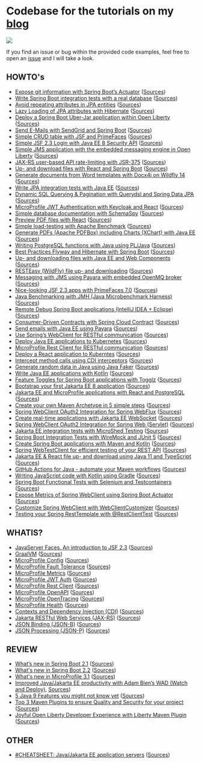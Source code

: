 # Codebase for the tutorials on my [blog](https://rieckpil.de/#/blog)

[![](https://github.com/rieckpil/blog-tutorials/workflows/Build%20Java/badge.svg)](https://github.com/rieckpil/blog-tutorials/actions)

If you find an issue or bug within the provided code examples, feel free to open an [issue](https://github.com/rieckpil/blog-tutorials/issues) and I will take a look.

## HOWTO's

* [Expose git information with Spring Boot’s Actuator](https://rieckpil.de/howto-expose-git-information-with-spring-boots-actuator/) ([Sources](https://github.com/rieckpil/blog-tutorials/tree/master/expose-git-information-actuator))
* [Write Spring Boot integration tests with a real database](https://rieckpil.de/howto-write-spring-boot-integration-tests-with-a-real-database/) ([Sources](https://github.com/rieckpil/blog-tutorials/tree/master/testcontainers))
* [Avoid repeating attributes in JPA entities](https://rieckpil.de/howto-avoid-repeating-attributes-in-jpa-entities/) ([Sources](https://github.com/rieckpil/blog-tutorials/tree/master/avoid-repeating-attributes-in-jpa-entities))
* [Lazy Loading of JPA attributes with Hibernate](https://rieckpil.de/how-to-lazy-loading-of-jpa-attributes-with-hibernate/) ([Sources](https://github.com/rieckpil/blog-tutorials/tree/master/lazy-loading-of-jpa-attributes-with-hibernate))
* [Deploy a Spring Boot Uber-Jar application within Open Liberty](https://rieckpil.de/howto-run-spring-boot-uber-jar-application-within-open-liberty/) ([Sources](https://github.com/rieckpil/blog-tutorials/tree/master/spring-boot-with-open-liberty/))
* [Send E-Mails with SendGrid and Spring Boot](https://rieckpil.de/howto-send-e-mails-with-sendgrid-and-spring-boot/) ([Sources](https://github.com/rieckpil/blog-tutorials/tree/master/send-emails-with-sendgrid-and-spring-boot))
* [Simple CRUD table with JSF and PrimeFaces](https://rieckpil.de/howto-simple-crud-table-with-jsf-2-3-and-primefaces/) ([Sources](https://github.com/rieckpil/blog-tutorials/tree/master/simple-crud-table-with-jsf-and-primefaces))
* [Simple JSF 2.3 Login with Java EE 8 Security API](https://rieckpil.de/howto-simple-form-based-authentication-for-jsf-2-3-with-java-ee-8-security-api/) ([Sources](https://github.com/rieckpil/blog-tutorials/tree/master/jsf-simple-login-with-java-ee-security-api))
* [Simple JMS application with the embedded messaging engine in Open Liberty](https://rieckpil.de/howto-simple-jms-application-with-the-embedded-messaging-engine-in-open-liberty/) ([Sources](https://github.com/rieckpil/blog-tutorials/tree/master/embedded-messaging-engine-open-liberty))
* [JAX-RS user-based API rate-limiting with JSR-375](https://rieckpil.de/howto-jax-rs-user-based-rate-limiting-with-jsr-375/) ([Sources](https://github.com/rieckpil/blog-tutorials/tree/master/jax-rs-api-rate-limiting-with-jsr-375))
* [Up- and download files with React and Spring Boot](https://rieckpil.de/howto-up-and-download-files-with-react-and-spring-boot/) ([Sources](https://github.com/rieckpil/blog-tutorials/tree/master/spring-boot-uploading-and-downloading-files-with-react))
* [Generate documents from Word templates with Docx4j on Wildfly 14](https://rieckpil.de/howto-generate-documents-from-word-templates-with-docx4j-on-wildfly-14/) ([Sources](https://github.com/rieckpil/blog-tutorials/tree/master/generate-documents-from-word-templates-with-docx4j-on-wildfly14))
* [Write JPA integration tests with Java EE](https://rieckpil.de/howto-jpa-integration-tests-with-java-ee/) ([Sources](https://github.com/rieckpil/blog-tutorials/tree/master/jpa-integration-tests-java-ee))
* [Dynamic SQL Querying & Pagination with Querydsl and Spring Data JPA](https://rieckpil.de/howto-dynamic-sql-querying-pagination-with-querydsl-and-spring-data-jpa) ([Sources](https://github.com/rieckpil/blog-tutorials/tree/master/dynamic-sql-querying-with-pagination))
* [MicroProfile JWT Authentication with Keycloak and React](https://rieckpil.de/howto-microprofile-jwt-authentication-with-keycloak-and-react/) ([Sources](https://github.com/rieckpil/blog-tutorials/tree/master/microprofile-jwt-keycloak-auth))
* [Simple database documentation with SchemaSpy](https://rieckpil.de/howto-simple-database-documentation-with-schemaspy/) ([Sources](https://github.com/rieckpil/blog-tutorials/tree/master/simple-database-documentation-with-schema-spy))
* [Preview PDF files with React](https://rieckpil.de/howto-pdf-preview-with-react/) ([Sources](https://github.com/rieckpil/blog-tutorials/tree/master/pdf-preview-react))
* [Simple load-testing with Apache Benchmark](https://rieckpil.de/howto-simple-load-testing-with-apache-benchmark/) ([Sources](https://github.com/rieckpil/blog-tutorials/tree/master/load-testing-your-application))
* [Generate PDFs (Apache PDFBox) including Charts (XChart) with Java EE](https://rieckpil.de/howto-generate-pdfs-apache-pdfbox-including-charts-xchart-with-java-ee/) ([Sources](https://github.com/rieckpil/blog-tutorials/tree/master/charts-in-pdf-java-ee))
* [Writing PostgreSQL functions with Java using PL/Java](https://rieckpil.de/howto-writing-postgresql-functions-with-java-using-pl-java/) ([Sources](https://github.com/rieckpil/blog-tutorials/tree/master/running-java-within-postgres))
* [Best Practices Flyway and Hibernate with Spring Boot](https://rieckpil.de/howto-best-practices-for-flyway-and-hibernate-with-spring-boot/) ([Sources](https://github.com/rieckpil/blog-tutorials/tree/master/spring-boot-hibernate-flyway-best-practices))
* [Up- and downloading files with Java EE and Web Components](https://rieckpil.de/howto-up-and-download-files-with-java-ee-and-web-components/) ([Sources](https://github.com/rieckpil/blog-tutorials/tree/master/java-ee-uploading-and-downloading-files-with-web-components))
* [RESTEasy (WildFly) file up- and downloading](https://rieckpil.de/howto-resteasy-wildfly-jax-rs-2-1-file-up-and-downloading/) ([Sources](https://github.com/rieckpil/blog-tutorials/tree/master/rest-easy-file-uploading-and-downloading))
* [Messaging with JMS using Payara with embedded OpenMQ broker](https://rieckpil.de/howto-messaging-with-jms-using-payara-with-embedded-openmq-broker/) ([Sources](https://github.com/rieckpil/blog-tutorials/tree/master/messaging-with-jms-using-payara))
* [Nice-looking JSF 2.3 apps with PrimeFaces 7.0](https://rieckpil.de/howto-create-nice-looking-jsf-2-3-applications-with-primefaces-7-0) ([Sources](https://github.com/rieckpil/blog-tutorials/tree/master/nice-looking-jsf-apps-with-prime-faces-7))
* [Java Benchmarking with JMH (Java Microbenchmark Harness)](https://rieckpil.de/howto-java-benchmarking-with-jmh-java-microbenchmark-harness/) ([Sources](https://github.com/rieckpil/blog-tutorials/tree/master/java-benchmarking-with-jmh))
* [Remote Debug Spring Boot applications (IntelliJ IDEA + Eclipse)](https://rieckpil.de/howto-remote-debug-spring-boot-applications-intellij-idea-eclipse/) ([Sources](https://github.com/rieckpil/blog-tutorials/tree/master/remote-debugging-spring-boot-application))
* [Consumer-Driven Contracts with Spring Cloud Contract](https://rieckpil.de/howto-consumer-driven-contracts-with-spring-cloud-contract/) ([Sources](https://github.com/rieckpil/blog-tutorials/tree/master/consumer-driven-contracts-with-spring-cloud-contract))
* [Send emails with Java EE using Payara](https://rieckpil.de/howto-send-emails-with-java-ee-using-payara) ([Sources](https://github.com/rieckpil/blog-tutorials/tree/master/java-ee-sending-mails))
* [Use Spring’s WebClient for RESTful communication](https://rieckpil.de/howto-use-springs-webclient-for-restful-communication/) ([Sources](https://github.com/rieckpil/blog-tutorials/tree/master/spring-web-client-demo))
* [Deploy Java EE applications to Kubernetes](https://rieckpil.de/howto-deploy-java-ee-applications-to-kubernetes) ([Sources](https://github.com/rieckpil/blog-tutorials/tree/master/java-ee-kubernetes-deployment))
* [MicroProfile Rest Client for RESTful communication](https://rieckpil.de/howto-microprofile-rest-client-for-restful-communication/) ([Sources](https://github.com/rieckpil/blog-tutorials/tree/master/microprofile-rest-client-for-restful-communication))
* [Deploy a React application to Kuberntes](https://dev.to/rieckpil/deploy-a-react-application-to-kubernetes-in-5-easy-steps-516j) ([Sources](https://github.com/rieckpil/blog-tutorials/tree/master/react-app-kubernetes))
* [Intercept method calls using CDI interceptors](https://rieckpil.de/howto-intercept-method-calls-using-cdi-interceptors/) ([Sources](https://github.com/rieckpil/blog-tutorials/tree/master/intercept-methods-with-cdi-interceptors))
* [Generate random data in Java using Java Faker](https://rieckpil.de/howto-generate-random-data-in-java-using-java-faker/) ([Sources](https://github.com/rieckpil/blog-tutorials/tree/master/random-data-in-java-using-java-faker))
* [Write Java EE applications with Kotlin](https://rieckpil.de/howto-write-java-ee-applications-with-kotlin/) ([Sources](https://github.com/rieckpil/blog-tutorials/tree/master/java-ee-with-kotlin))
* [Feature Toggles for Spring Boot applications with Togglz](https://rieckpil.de/howto-feature-toggles-for-spring-boot-applications-with-togglz/) ([Sources](https://github.com/rieckpil/blog-tutorials/tree/master/spring-boot-feature-toggles-with-togglz))
* [Bootstrap your first Jakarta EE 8 application](https://rieckpil.de/howto-bootstrap-your-first-jakarta-ee-8-application/) ([Sources](https://github.com/rieckpil/blog-tutorials/tree/master/bootstrap-jakarta-ee-8-application))
* [Jakarta EE and MicroProfile applications with React and PostgreSQL](https://rieckpil.de/jakarta-ee-and-microprofile-applications-with-react-and-postgresql) ([Sources](https://github.com/rieckpil/blog-tutorials/tree/master/guide-to-jakarta-ee-with-react-and-postgresql))
* [Create your own Maven Archetype in 5 simple steps](https://rieckpil.de/create-your-own-maven-archetype-in-5-simple-steps/) ([Sources](https://github.com/rieckpil/blog-tutorials/tree/master/custom-maven-archetype))
* [Spring WebClient OAuth2 Integration for Spring WebFlux](https://rieckpil.de/spring-webclient-oauth2-integration-using-github-as-an-example/) ([Sources](https://github.com/rieckpil/blog-tutorials/tree/master/spring-web-client-oauth2-reactive-stack))
* [Create real-time applications with Jakarta EE WebSocket](https://rieckpil.de/create-real-time-applications-with-jakarta-ee-websocket/) ([Sources](https://github.com/rieckpil/blog-tutorials/tree/master/websockets-with-jakarta-ee))
* [Spring WebClient OAuth2 Integration for Spring Web (Servlet)](https://rieckpil.de/spring-webclient-oauth2-integration-for-spring-web-servlet/) ([Sources](https://github.com/rieckpil/blog-tutorials/tree/master/spring-web-client-oauth2-servlet-stack))
* [Jakarta EE integration tests with MicroShed Testing](https://rieckpil.de/jakarta-ee-integration-tests-with-microshed-testing/) ([Sources](https://github.com/rieckpil/blog-tutorials/tree/master/review-microshed-testing))
* [Spring Boot Integration Tests with WireMock and JUnit 5](https://rieckpil.de/spring-boot-integration-tests-with-wiremock-and-junit-5/) ([Sources](https://github.com/rieckpil/blog-tutorials/tree/master/spring-boot-integration-tests-wiremock))
* [Create Spring Boot applications with Maven and Kotlin](https://rieckpil.de/create-spring-boot-applications-with-maven-and-kotlin/) ([Sources](https://github.com/rieckpil/blog-tutorials/tree/master/spring-boot-with-maven))
* [Spring WebTestClient for efficient testing of your REST API](https://rieckpil.de/spring-webtestclient-for-efficient-testing-of-your-rest-api/) ([Sources](https://github.com/rieckpil/blog-tutorials/tree/master/spring-web-test-client))
* [Jakarta EE & React file up- and download using Java 11 and TypeScript](https://rieckpil.de/jakarta-ee-react-file-up-and-download-using-java-11-and-typescript) ([Sources](https://github.com/rieckpil/blog-tutorials/tree/master/jakarta-ee-react-file-handling))
* [GitHub Actions for Java - automate your Maven workflows](https://rieckpil.de/github-actions-for-java-automate-your-maven-workflows/) ([Sources](https://github.com/rieckpil/blog-tutorials/tree/master/github-actions-java-maven))
* [Writing JavaScript code with Kotlin using Gradle](https://rieckpil.de/writing-javascript-code-with-kotlin-using-gradle/) ([Sources](https://github.com/rieckpil/blog-tutorials/tree/master/kotlin-javascript-transpiling-gradle))
* [Spring Boot Functional Tests with Selenium and Testcontainers](https://rieckpil.de/spring-boot-functional-tests-with-selenium-and-testcontainers/) ([Sources](https://github.com/rieckpil/blog-tutorials/tree/master/spring-boot-selenium-integration-tests))
* [Expose Metrics of Spring WebClient using Spring Boot Actuator](https://rieckpil.de/expose-metrics-of-spring-webclient-using-spring-boot-actuator) ([Sources](https://github.com/rieckpil/blog-tutorials/tree/master/spring-web-client-expose-metrics))
* [Customize Spring WebClient with WebClientCustomizer](https://rieckpil.de/customize-spring-webclient-with-webclientcustomizer/) ([Sources](https://github.com/rieckpil/blog-tutorials/tree/master/spring-web-client-customizing))
* [Testing your Spring RestTemplate with @RestClientTest](https://rieckpil.de/testing-your-spring-resttemplate-with-restclienttest/) ([Sources](https://github.com/rieckpil/blog-tutorials/tree/master/testing-spring-rest-template))

## WHATIS?

* [JavaServer Faces. An introduction to JSF 2.3](https://rieckpil.de/whatis-java-server-faces-an-introduction-to-jsf-2-3/) ([Sources](https://github.com/rieckpil/blog-tutorials/tree/master/hello-world-jsf-2.3))
* [GraalVM](https://rieckpil.de/whatis-graalvm/) ([Sources](https://github.com/rieckpil/blog-tutorials/tree/master/graalvm-intro))
* [MicroProfile Config](https://rieckpil.de/whatis-eclipse-microprofile-config/) ([Sources](https://github.com/rieckpil/getting-started-with-eclipse-microprofile/tree/master/microprofile-config))
* [MicroProfile Fault Tolerance](https://rieckpil.de/whatis-eclipse-microprofile-fault-tolerance/) ([Sources](https://github.com/rieckpil/getting-started-with-eclipse-microprofile/tree/master/microprofile-fault-tolerance))
* [MicroProfile Metrics](https://rieckpil.de/whatis-eclipse-microprofile-metrics/) ([Sources](https://github.com/rieckpil/getting-started-with-eclipse-microprofile/tree/master/microprofile-metrics))
* [MicroProfile JWT Auth](https://rieckpil.de/whatis-eclipse-microprofile-jwt-auth/) ([Sources](https://github.com/rieckpil/getting-started-with-eclipse-microprofile/tree/master/microprofile-jwt-auth))
* [MicroProfile Rest Client](https://rieckpil.de/whatis-eclipse-microprofile-rest-client/) ([Sources](https://github.com/rieckpil/getting-started-with-eclipse-microprofile/tree/master/microprofile-rest-client))
* [MicroProfile OpenAPI](https://rieckpil.de/whatis-eclipse-microprofile-openapi/) ([Sources](https://github.com/rieckpil/getting-started-with-eclipse-microprofile/tree/master/microprofile-open-api))
* [MicroProfile OpenTracing](https://rieckpil.de/whatis-eclipse-microprofile-opentracing/) ([Sources](https://github.com/rieckpil/getting-started-with-eclipse-microprofile/tree/master/microprofile-open-tracing))
* [MicroProfile Health](https://rieckpil.de/whatis-eclipse-microprofile-health/) ([Sources](https://github.com/rieckpil/getting-started-with-eclipse-microprofile/tree/master/microprofile-health))
* [Contexts and Dependency Injection (CDI)](https://rieckpil.de/whatis-contexts-and-dependency-injection-cdi/) ([Sources](https://github.com/rieckpil/getting-started-with-eclipse-microprofile/tree/master/cdi))
* [Jakarta RESTful Web Services (JAX-RS)](https://rieckpil.de/whatis-jakarta-restful-web-services-jax-rs/) ([Sources](https://github.com/rieckpil/getting-started-with-eclipse-microprofile/tree/master/jax-rs))
* [JSON Binding (JSON-B)](https://rieckpil.de/whatis-json-binding-json-b/) ([Sources](https://github.com/rieckpil/getting-started-with-eclipse-microprofile/tree/master/json-b))
* [JSON Processing (JSON-P)](https://rieckpil.de/whatis-json-processing-json-p/) ([Sources](https://github.com/rieckpil/getting-started-with-eclipse-microprofile/tree/master/json-p))

## REVIEW

* [What’s new in Spring Boot 2.1](https://rieckpil.de/review-whats-new-in-spring-boot-2-1/) ([Sources](https://github.com/rieckpil/blog-tutorials/tree/master/whats-new-in-spring-boot-2.1))
* [What's new in Spring Boot 2.2](https://rieckpil.de/review-whats-new-in-spring-boot-2-2/) ([Sources](https://github.com/rieckpil/blog-tutorials/tree/master/whats-new-in-spring-boot-2.2.))
* [What's new in MicroProfile 3.1](https://rieckpil.de/review-whats-new-in-microprofile-3-1/) ([Sources](https://github.com/rieckpil/blog-tutorials/tree/master/whats-new-in-microprofile-3.1))
* [Improved Java/Jakarta EE productivity with Adam Bien’s WAD (Watch and Deploy)](https://rieckpil.de/review-improved-java-jakarta-ee-productivity-with-adam-biens-wad-watch-and-deploy/), [Sources](https://github.com/rieckpil/blog-tutorials/tree/master/improved-java-ee-productivity-with-wad))
* [5 Java 9 Features you might not know yet](https://rieckpil.de/review-5-java-9-features-you-might-not-know-yet/) ([Sources](https://github.com/rieckpil/blog-tutorials/tree/master/five-java-9-features))
* [Top 3 Maven Plugins to ensure Quality and Security for your project](https://rieckpil.de/top-3-maven-plugins-to-ensure-quality-and-security-for-your-project/) ([Sources](https://github.com/rieckpil/blog-tutorials/tree/master/maven-plugins-to-ensure-quality))
* [Joyful Open Liberty Developer Experience with Liberty Maven Plugin](https://rieckpil.de/joyful-open-liberty-developer-experience-with-liberty-maven-plugin/) ([Sources](https://github.com/rieckpil/blog-tutorials/tree/master/open-liberty-maven-plugin-review))


## OTHER

* [#CHEATSHEET: Java/Jakarta EE application servers](https://rieckpil.de/cheatsheet-java-jakarta-ee-application-servers/) ([Sources](https://github.com/rieckpil/blog-tutorials/tree/master/application-server-cheatsheet))

